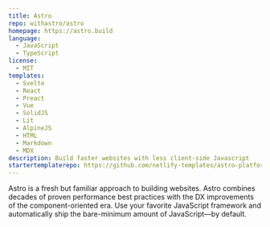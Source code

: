 ```yaml
---
title: Astro
repo: withastro/astro
homepage: https://astro.build
language:
  - JavaScript
  - TypeScript
license:
  - MIT
templates:
  - Svelte
  - React
  - Preact
  - Vue
  - SolidJS
  - Lit
  - AlpineJS
  - HTML
  - Markdown
  - MDX
description: Build faster websites with less client-side Javascript
startertemplaterepo: https://github.com/netlify-templates/astro-platform-starter
---
```

Astro is a fresh but familiar approach to building websites. 
Astro combines decades of proven performance best practices with the DX improvements of the component-oriented era. 
Use your favorite JavaScript framework and automatically ship the bare-minimum amount of JavaScript—by default.
